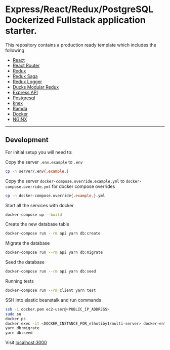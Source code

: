 # Express/React/Redux/PostgreSQL Dockerized Fullstack application starter.

This repository contains a production ready template which includes the following

- [React](https://reactjs.org/)
- [React Router](https://reactrouter.com/)
- [Redux](https://github.com/reduxjs/redux)
- [Redux Saga](https://redux-saga.js.org/)
- [Redux Logger](https://github.com/LogRocket/redux-logger)
- [Ducks Modular Redux](https://github.com/erikras/ducks-modular-redux)
- [Express API](https://expressjs.com/)
- [Postgresql](https://www.postgresql.org/)
- [knex](http://knexjs.org/)
- [Ramda](https://ramdajs.com/docs/#)
- [Docker](https://www.docker.com/)
- [NGINX](https://www.nginx.com/)

---

## Development

For initial setup you will need to:

Copy the server `.env.example` to `.env`

```sh
cp -n server/.env{.example,}
```

Copy the server `docker-compose.override.example.yml` to `docker-compose.override.yml` for docker compose overrides

```sh
cp -n docker-compose.override{.example,}.yml
```

Start all the services with docker

```sh
docker-compose up --build
```

Create the new database table

```sh
docker-compose run --rm api yarn db:create
```

Migrate the database

```sh
docker-compose run --rm api yarn db:migrate
```

Seed the database

```sh
docker-compose run --rm api yarn db:seed
```

Running tests

```sh
docker-compose run --rm client yarn test
```

SSH into elastic beanstalk and run commands

```sh
ssh -i docker.pem ec2-user@<PUBLIC_IP_ADDRESS>
sudo su
docker ps
docker exec -it <DOCKER_INSTANCE_FOR_elhotiby1/multi-server> docker-entrypoint.sh sh
yarn db:migrate
yarn db:seed
```

Visit [localhost:3000](http://localhost:3000/)
